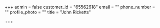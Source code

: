 +++
admin = false
customer_id = "65562618"
email = ""
phone_number = ""
profile_photo = ""
title = "John Ricketts"

+++
